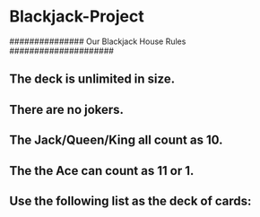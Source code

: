 # Blackjack-Project
############### Our Blackjack House Rules #####################  
## The deck is unlimited in size. 
## There are no jokers. 
## The Jack/Queen/King all count as 10. 
## The the Ace can count as 11 or 1. 
## Use the following list as the deck of cards:
